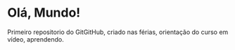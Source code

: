 # Olá, Mundo!
 Primeiro repositorio do GitGitHub, criado nas férias, orientação do curso em vídeo, aprendendo.
